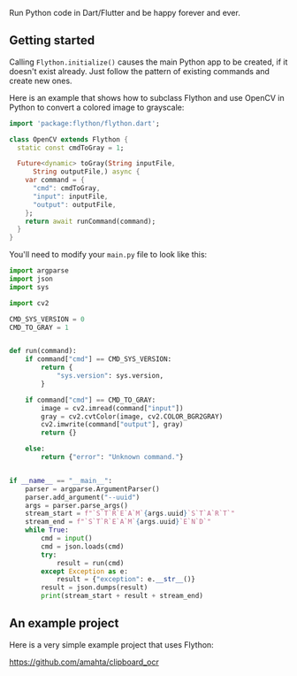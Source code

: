 Run Python code in Dart/Flutter and be happy forever and ever.

## Getting started

Calling `Flython.initialize()` causes the main Python app to be created, if it doesn't exist already.
Just follow the pattern of existing commands and create new ones.

Here is an example that shows how to subclass Flython and use OpenCV in Python to convert a colored image to grayscale:

```dart
import 'package:flython/flython.dart';

class OpenCV extends Flython {
  static const cmdToGray = 1;

  Future<dynamic> toGray(String inputFile,
      String outputFile,) async {
    var command = {
      "cmd": cmdToGray,
      "input": inputFile,
      "output": outputFile,
    };
    return await runCommand(command);
  }
}

```

You'll need to modify your `main.py` file to look like this:

```python
import argparse
import json
import sys

import cv2

CMD_SYS_VERSION = 0
CMD_TO_GRAY = 1


def run(command):
    if command["cmd"] == CMD_SYS_VERSION:
        return {
            "sys.version": sys.version,
        }

    if command["cmd"] == CMD_TO_GRAY:
        image = cv2.imread(command["input"])
        gray = cv2.cvtColor(image, cv2.COLOR_BGR2GRAY)
        cv2.imwrite(command["output"], gray)
        return {}

    else:
        return {"error": "Unknown command."}


if __name__ == "__main__":
    parser = argparse.ArgumentParser()
    parser.add_argument("--uuid")
    args = parser.parse_args()
    stream_start = f"`S`T`R`E`A`M`{args.uuid}`S`T`A`R`T`"
    stream_end = f"`S`T`R`E`A`M`{args.uuid}`E`N`D`"
    while True:
        cmd = input()
        cmd = json.loads(cmd)
        try:
            result = run(cmd)
        except Exception as e:
            result = {"exception": e.__str__()}
        result = json.dumps(result)
        print(stream_start + result + stream_end)
```

## An example project

Here is a very simple example project that uses Flython:

https://github.com/amahta/clipboard_ocr
